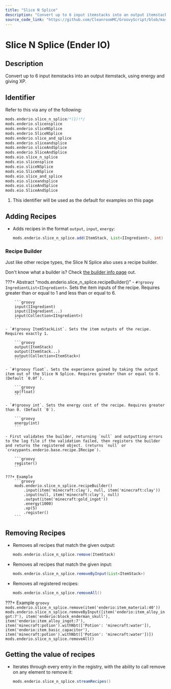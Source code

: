 ```yaml
---
title: "Slice N Splice"
description: "Convert up to 6 input itemstacks into an output itemstack, using energy and giving XP."
source_code_link: "https://github.com/CleanroomMC/GroovyScript/blob/master/src/main/java/com/cleanroommc/groovyscript/compat/mods/enderio/SliceNSplice.java"
---
```


# Slice N Splice (Ender IO)

## Description

Convert up to 6 input itemstacks into an output itemstack, using energy and giving XP.

## Identifier

Refer to this via any of the following:

```groovy hl_lines="1"
mods.enderio.slice_n_splice/*(1)!*/
mods.enderio.slicensplice
mods.enderio.sliceNSplice
mods.enderio.SliceNSplice
mods.enderio.slice_and_splice
mods.enderio.sliceandsplice
mods.enderio.sliceAndSplice
mods.enderio.SliceAndSplice
mods.eio.slice_n_splice
mods.eio.slicensplice
mods.eio.sliceNSplice
mods.eio.SliceNSplice
mods.eio.slice_and_splice
mods.eio.sliceandsplice
mods.eio.sliceAndSplice
mods.eio.SliceAndSplice
```

1. This identifier will be used as the default for examples on this page

## Adding Recipes

- Adds recipes in the format `output`, `input`, `energy`:

    ```groovy
    mods.enderio.slice_n_splice.add(ItemStack, List<IIngredient>, int)
    ```


### Recipe Builder

Just like other recipe types, the Slice N Splice also uses a recipe builder.

Don't know what a builder is? Check [the builder info page](../../../groovy/builder.md) out.

???+ Abstract "mods.enderio.slice_n_splice.recipeBuilder()"
    - `#!groovy IngredientList<IIngredient>`. Sets the item inputs of the recipe. Requires greater than or equal to 1 and less than or equal to 6.

        ```groovy
        input(IIngredient)
        input(IIngredient...)
        input(Collection<IIngredient>)
        ```

    - `#!groovy ItemStackList`. Sets the item outputs of the recipe. Requires exactly 1.

        ```groovy
        output(ItemStack)
        output(ItemStack...)
        output(Collection<ItemStack>)
        ```

    - `#!groovy float`. Sets the experience gained by taking the output item out of the Slice N Splice. Requires greater than or equal to 0. (Default `0.0f`).

        ```groovy
        xp(float)
        ```

    - `#!groovy int`. Sets the energy cost of the recipe. Requires greater than 0. (Default `0`).

        ```groovy
        energy(int)
        ```

    - First validates the builder, returning `null` and outputting errors to the log file if the validation failed, then registers the builder and returns the registered object. (returns `null` or `crazypants.enderio.base.recipe.IRecipe`).

        ```groovy
        register()
        ```

    ???+ Example
        ```groovy
        mods.enderio.slice_n_splice.recipeBuilder()
            .input(item('minecraft:clay'), null, item('minecraft:clay'))
            .input(null, item('minecraft:clay'), null)
            .output(item('minecraft:gold_ingot'))
            .energy(1000)
            .xp(5)
            .register()
        ```



## Removing Recipes

- Removes all recipes that match the given output:

    ```groovy
    mods.enderio.slice_n_splice.remove(ItemStack)
    ```

- Removes all recipes that match the given input:

    ```groovy
    mods.enderio.slice_n_splice.removeByInput(List<ItemStack>)
    ```

- Removes all registered recipes:

    ```groovy
    mods.enderio.slice_n_splice.removeAll()
    ```

???+ Example
    ```groovy
    mods.enderio.slice_n_splice.remove(item('enderio:item_material:40'))
    mods.enderio.slice_n_splice.removeByInput([item('enderio:item_alloy_ingot:7'), item('enderio:block_enderman_skull'), item('enderio:item_alloy_ingot:7'), item('minecraft:potion').withNbt(['Potion': 'minecraft:water']), item('enderio:item_basic_capacitor'), item('minecraft:potion').withNbt(['Potion': 'minecraft:water'])])
    mods.enderio.slice_n_splice.removeAll()
    ```

## Getting the value of recipes

- Iterates through every entry in the registry, with the ability to call remove on any element to remove it:

    ```groovy
    mods.enderio.slice_n_splice.streamRecipes()
    ```
